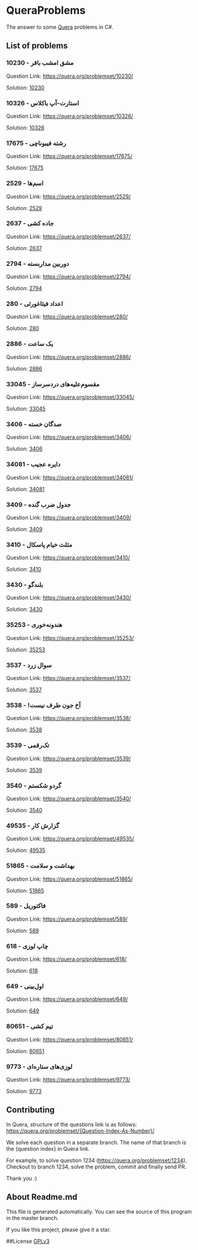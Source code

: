 # QueraProblems
The answer to some [Quera](https://quera.org) problems in C#.

## List of problems
### مشق امشب باقر - 10230
Question Link: https://quera.org/problemset/10230/

Solution: [10230](tree/10230)

### استارت-آپ باکلاس - 10326
Question Link: https://quera.org/problemset/10326/

Solution: [10326](tree/10326)

### رشته فیبوناچی - 17675
Question Link: https://quera.org/problemset/17675/

Solution: [17675](tree/17675)

### اسم‌ها - 2529
Question Link: https://quera.org/problemset/2529/

Solution: [2529](tree/2529)

### جاده کشی - 2637
Question Link: https://quera.org/problemset/2637/

Solution: [2637](tree/2637)

### دوربین مداربسته - 2794
Question Link: https://quera.org/problemset/2794/

Solution: [2794](tree/2794)

### اعداد فیثاغورثی - 280
Question Link: https://quera.org/problemset/280/

Solution: [280](tree/280)

### یک ساعت - 2886
Question Link: https://quera.org/problemset/2886/

Solution: [2886](tree/2886)

### مقسوم‌علیه‌های دردسرساز - 33045
Question Link: https://quera.org/problemset/33045/

Solution: [33045](tree/33045)

### صدگان خسته - 3406
Question Link: https://quera.org/problemset/3406/

Solution: [3406](tree/3406)

### دایره عجیب - 34081
Question Link: https://quera.org/problemset/34081/

Solution: [34081](tree/34081)

### جدول ضرب گنده - 3409
Question Link: https://quera.org/problemset/3409/

Solution: [3409](tree/3409)

### مثلث خیام پاسکال - 3410
Question Link: https://quera.org/problemset/3410/

Solution: [3410](tree/3410)

### بلندگو - 3430
Question Link: https://quera.org/problemset/3430/

Solution: [3430](tree/3430)

### هندونه‌خوری - 35253
Question Link: https://quera.org/problemset/35253/

Solution: [35253](tree/35253)

### سوال زرد - 3537
Question Link: https://quera.org/problemset/3537/

Solution: [3537](tree/3537)

### آخ جون طرف نیست! - 3538
Question Link: https://quera.org/problemset/3538/

Solution: [3538](tree/3538)

### تک‌رقمی - 3539
Question Link: https://quera.org/problemset/3539/

Solution: [3539](tree/3539)

### گردو شکستم - 3540
Question Link: https://quera.org/problemset/3540/

Solution: [3540](tree/3540)

### گزارش کار - 49535
Question Link: https://quera.org/problemset/49535/

Solution: [49535](tree/49535)

### بهداشت و سلامت - 51865
Question Link: https://quera.org/problemset/51865/

Solution: [51865](tree/51865)

### فاکتوریل - 589
Question Link: https://quera.org/problemset/589/

Solution: [589](tree/589)

### چاپ لوزی - 618
Question Link: https://quera.org/problemset/618/

Solution: [618](tree/618)

### اول‌بینی - 649
Question Link: https://quera.org/problemset/649/

Solution: [649](tree/649)

### تیم کشی - 80651
Question Link: https://quera.org/problemset/80651/

Solution: [80651](tree/80651)

### لوزی‌های ستاره‌ای - 9773
Question Link: https://quera.org/problemset/9773/

Solution: [9773](tree/9773)



## Contributing
In Quera, structure of the questions link is as follows:
https://quera.org/problemset/{Question-Index-As-Number}/

We solve each question in a separate branch. The name of that branch is the {question index} in Quera link.

For example, to solve question 1234 (https://quera.org/problemset/1234), Checkout to branch 1234, solve the problem, commit and finally send PR.

Thank you :)

## About Readme.md
This file is generated automatically. You can see the source of this program in the master branch.

If you like this project, please give it a star.

##License
[GPLv3](LICENSE.md)